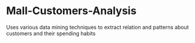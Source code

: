 # Mall-Customers-Analysis
Uses various data mining techniques to extract relation and patterns about customers and their spending habits
